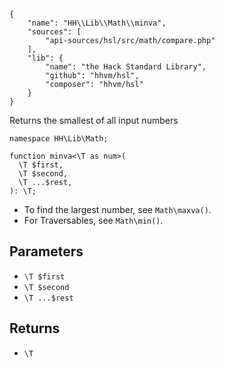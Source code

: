 ``` yamlmeta
{
    "name": "HH\\Lib\\Math\\minva",
    "sources": [
        "api-sources/hsl/src/math/compare.php"
    ],
    "lib": {
        "name": "the Hack Standard Library",
        "github": "hhvm/hsl",
        "composer": "hhvm/hsl"
    }
}
```




Returns the smallest of all input numbers




``` Hack
namespace HH\Lib\Math;

function minva<\T as num>(
  \T $first,
  \T $second,
  \T ...$rest,
): \T;
```




+ To find the largest number, see ` Math\maxva() `.
+ For Traversables, see ` Math\min() `.




## Parameters




* ` \T $first `
* ` \T $second `
* ` \T ...$rest `




## Returns




- ` \T `
<!-- HHAPIDOC -->
